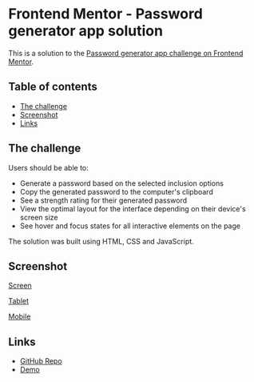 # Frontend Mentor - Password generator app solution

This is a solution to the [Password generator app challenge on Frontend Mentor](https://www.frontendmentor.io/challenges/password-generator-app-Mr8CLycqjh).

## Table of contents

- [The challenge](#the-challenge)
- [Screenshot](#screenshot)
- [Links](#links)

## The challenge

Users should be able to:

- Generate a password based on the selected inclusion options
- Copy the generated password to the computer's clipboard
- See a strength rating for their generated password
- View the optimal layout for the interface depending on their device's screen size
- See hover and focus states for all interactive elements on the page

The solution was built using HTML, CSS and JavaScript.

## Screenshot

[Screen](/assets/screenshots/screen.png)

[Tablet](/assets/screenshots/tablet.png)

[Mobile](/assets/screenshots/mobile.png)

## Links

- [GitHub Repo](https://github.com/ursasimenc/Password-Generator)
- [Demo](https://password-generator-us.netlify.app)
